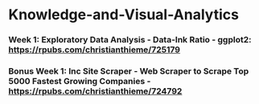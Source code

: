 # Knowledge-and-Visual-Analytics

### Week 1: Exploratory Data Analysis - Data-Ink Ratio - ggplot2: https://rpubs.com/christianthieme/725179

### Bonus Week 1: Inc Site Scraper - Web Scraper to Scrape Top 5000 Fastest Growing Companies - https://rpubs.com/christianthieme/724792
